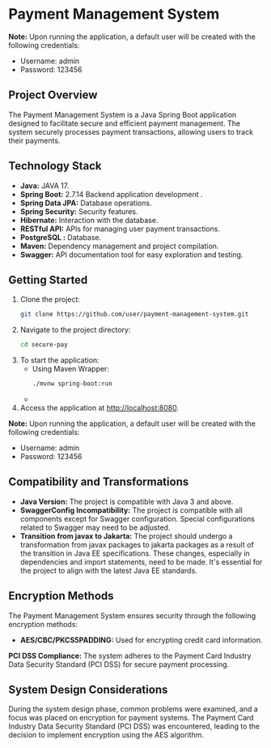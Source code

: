 # Payment Management System

**Note:** Upon running the application, a default user will be created with the following credentials:
   - Username: admin
   - Password: 123456

## Project Overview

The Payment Management System is a Java Spring Boot application designed to facilitate secure and efficient payment management. The system securely processes payment transactions, allowing users to track their payments.

## Technology Stack

- **Java:** JAVA 17.
- **Spring Boot:**  2.7.14 Backend application development .
- **Spring Data JPA:** Database operations.
- **Spring Security:** Security features.
- **Hibernate:** Interaction with the database.
- **RESTful API:** APIs for managing user payment transactions.
- **PostgreSQL :** Database.
- **Maven:** Dependency management and project compilation.
- **Swagger:** API documentation tool for easy exploration and testing.

## Getting Started

1. Clone the project:
    ```bash
    git clone https://github.com/user/payment-management-system.git
    ```
2. Navigate to the project directory:
    ```bash
    cd secure-pay
    ```
3. To start the application:
   - Using Maven Wrapper:
      ```bash
      ./mvnw spring-boot:run
      ```
   -
4. Access the application at [http://localhost:8080](http://localhost:8080).

**Note:** Upon running the application, a default user will be created with the following credentials:
   - Username: admin
   - Password: 123456

## Compatibility and Transformations

- **Java Version:** The project is compatible with Java 3 and above.
- **SwaggerConfig Incompatibility:** The project is compatible with all components except for Swagger configuration. Special configurations related to Swagger may need to be adjusted.
- **Transition from javax to Jakarta:** The project should undergo a transformation from javax packages to jakarta packages as a result of the transition in Java EE specifications. These changes, especially in dependencies and import statements, need to be made. It's essential for the project to align with the latest Java EE standards.


## Encryption Methods

The Payment Management System ensures security through the following encryption methods:

- **AES/CBC/PKCS5PADDING:** Used for encrypting credit card information.

**PCI DSS Compliance:** The system adheres to the Payment Card Industry Data Security Standard (PCI DSS) for secure payment processing.

## System Design Considerations

During the system design phase, common problems were examined, and a focus was placed on encryption for payment systems. The Payment Card Industry Data Security Standard (PCI DSS) was encountered, leading to the decision to implement encryption using the AES algorithm.

